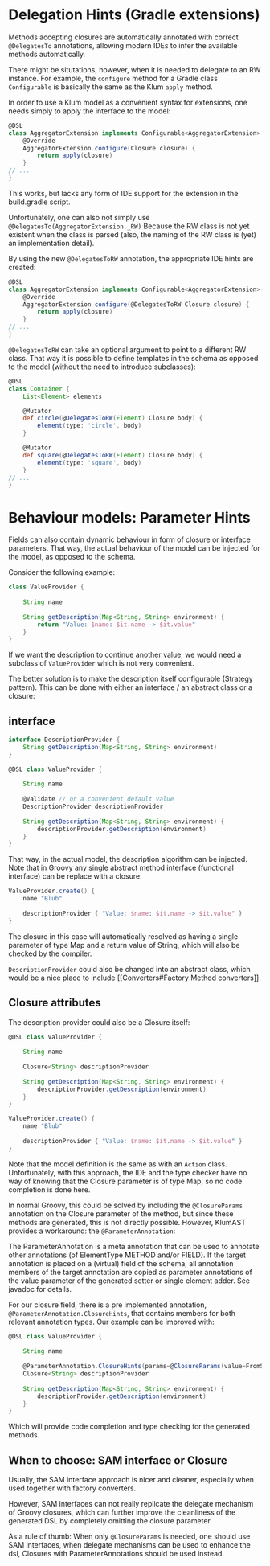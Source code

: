 # Delegation Hints (Gradle extensions)
Methods accepting closures are automatically annotated with correct
`@DelegatesTo` annotations, allowing modern IDEs to infer the available
methods automatically.

There might be situtations, however, when it is needed to delegate
to an RW instance. For example, the `configure` method for a Gradle class
`Configurable` is basically the same as the Klum `apply` method.

In order to use a Klum model as a convenient syntax for extensions, one
needs simply to apply the interface to the model:

```groovy
@DSL
class AggregatorExtension implements Configurable<AggregatorExtension>{
    @Override
    AggregatorExtension configure(Closure closure) {
        return apply(closure)
    }
// ...
}
```

This works, but lacks any form of IDE support for the extension in the
build.gradle script.

Unfortunately, one can also not simply use `@DelegatesTo(AggregatorExtension._RW)`
Because the RW class is not yet existent when the class is parsed (also, the
naming of the RW class is (yet) an implementation detail).

By using the new `@DelegatesToRW` annotation, the appropriate IDE hints
are created:

```groovy
@DSL
class AggregatorExtension implements Configurable<AggregatorExtension>{
    @Override
    AggregatorExtension configure(@DelegatesToRW Closure closure) {
        return apply(closure)
    }
// ...
}
```

`@DelegatesToRW` can take an optional argument to point to a different RW class. That way it is
possible to define templates in the schema as opposed to the model (without the need to 
introduce subclasses):

```groovy
@DSL
class Container {
    List<Element> elements

    @Mutator
    def circle(@DelegatesToRW(Element) Closure body) {
        element(type: 'circle', body)
    }

    @Mutator
    def square(@DelegatesToRW(Element) Closure body) {
        element(type: 'square', body)
    }
// ...
}
```

# Behaviour models: Parameter Hints

Fields can also contain dynamic behaviour in form of closure or
interface parameters. That way, the actual behaviour of the model
can be injected for the model, as opposed to the schema.

Consider the following example:

```groovy
class ValueProvider {
    
    String name
      
    String getDescription(Map<String, String> environment) {
        return "Value: $name: $it.name -> $it.value"
    }
}
```

If we want the description to continue another value, we would need a
subclass of `ValueProvider` which is not very convenient.

The better solution is to make the description itself configurable 
(Strategy pattern). This can be done with either an interface / an 
abstract class or a closure:

## interface

```groovy
interface DescriptionProvider {
    String getDescription(Map<String, String> environment)
}

@DSL class ValueProvider {
    
    String name
    
    @Validate // or a convenient default value  
    DescriptionProvider descriptionProvider
      
    String getDescription(Map<String, String> environment) {
        descriptionProvider.getDescription(environment)
    }
}
```

That way, in the actual model, the description algorithm can be injected. 
Note that in Groovy any single abstract method interface (functional interface)
can be replace with a closure:

```groovy
ValueProvider.create() {
    name "Blub"
    
    descriptionProvider { "Value: $name: $it.name -> $it.value" }
}
```

The closure in this case will automatically resolved as having a single parameter
of type Map and a return value of String, which will also be checked by
the compiler.

`DescriptionProvider` could also be changed into an abstract class, which 
would be a nice place to include [[Converters#Factory Method converters]]. 

## Closure attributes

The description provider could also be a Closure itself:

```groovy
@DSL class ValueProvider {
    
    String name
    
    Closure<String> descriptionProvider
      
    String getDescription(Map<String, String> environment) {
        descriptionProvider.getDescription(environment)
    }
}

ValueProvider.create() {
    name "Blub"
    
    descriptionProvider { "Value: $name: $it.name -> $it.value" }
}
```

Note that the model definition is the same as with an `Action` class.
Unfortunately, with this approach, the IDE and the type checker have no
way of knowing that the Closure parameter is of type Map, so no code completion
is done here.

In normal Groovy, this could be solved by including the `@ClosureParams` annotation
on the Closure parameter of the method, but since these methods are generated, this is not
directly possible. However, KlumAST provides a workaround: the `@ParameterAnnotation`:

The ParameterAnnotation is a meta annotation that can be used to annotate
other annotations (of ElementType METHOD and/or FIELD). If the target 
annotation is placed on a (virtual) field of the schema, all annotation members
of the target annotation are copied as parameter annotations of the value
parameter of the generated setter or single element adder. See javadoc for details.

For our closure field, there is a pre implemented annotation, `@ParameterAnnotation.ClosureHints`,
that contains members for both relevant annotation types. Our example 
can be improved with:

```groovy
@DSL class ValueProvider {
    
    String name
 
    @ParameterAnnotation.ClosureHints(params=@ClosureParams(value=FromString, options="Map<String,Object>"))   
    Closure<String> descriptionProvider
      
    String getDescription(Map<String, String> environment) {
        descriptionProvider.getDescription(environment)
    }
}
```

Which will provide code completion and type checking for the generated methods.
 
## When to choose: SAM interface or Closure

Usually, the SAM interface approach is nicer and cleaner, especially when used 
together with factory converters.

However, SAM interfaces can not really replicate the delegate mechanism 
of Groovy closures, which can further improve the cleanliness of the generated
DSL by completely omitting the closure parameter.

As a rule of thumb: When only `@ClosureParams` is needed, one should use
SAM interfaces, when delegate mechanisms can be used to enhance the dsl,
Closures with ParameterAnnotations should be used instead.

